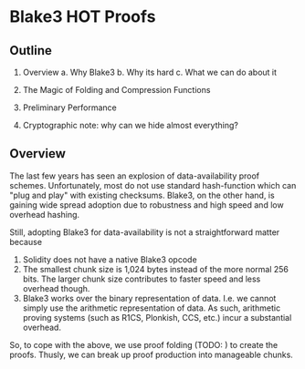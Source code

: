 
# Blake3 HOT Proofs

## Outline

1. Overview
	a. Why Blake3
	b. Why its hard
	c. What we can do about it

2. The Magic of Folding and Compression Functions

3. Preliminary Performance

4. Cryptographic note: why can we hide almost everything?

## Overview
The last few years has seen an explosion of data-availability proof schemes. Unfortunately, most do not use standard hash-function which can "plug and play" with existing checksums. Blake3, on the other hand, is gaining wide spread adoption due to robustness and high speed and low overhead hashing.

Still, adopting Blake3 for data-availability is not a straightforward matter because
1.  Solidity does not have a native Blake3 opcode
2.  The smallest chunk size is 1,024 bytes instead of the more normal 256 bits. The larger chunk size contributes to faster speed and less overhead though.
3. 	Blake3 works over the binary representation of data. I.e. we cannot simply use the arithmetic representation of data. As such, arithmetic proving systems (such as R1CS, Plonkish, CCS, etc.) incur a substantial overhead.

So, to cope with the above, we use proof folding (TODO: ) to create the proofs. Thusly, we can break up proof production into manageable chunks.

<!-- TODO: verification of what exactly here.... markdown or nah? -->